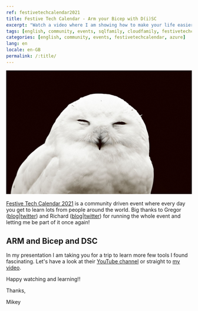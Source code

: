```yaml
---
ref: festivetechcalendar2021
title: Festive Tech Calendar - Arm your Bicep with D(i)SC
excerpt: "Watch a video where I am showing how to make your life easier while building new environments."
tags: [english, community, events, sqlfamily, cloudfamily, festivetechcalendar, azure]
categories: [english, community, events, festivetechcalendar, azure]
lang: en
locale: en-GB
permalink: /:title/
---
```


![An Owl](/assets/images/festivetechcalendar2021-owl.jpg)

[Festive Tech Calendar 2021](https://festivetechcalendar.com/) is a community driven event where every day you get to learn lots from people around the world. Big thanks to Gregor ([blog](https://gregorsuttie.com)\|[twitter](https://twitter.com/gregor_suttie)) and Richard ([blog](https://pixelrobots.co.uk)\|[twitter](https://twitter.com/Pixel_Robots)) for running the whole event and letting me be part of it once again!

## ARM and Bicep and DSC

In my presentation I am taking you for a trip to learn more few tools I found fascinating. Let's have a look at their [YouTube channel](https://www.youtube.com/channel/UCJL9wCcmeMBbah4J0uOWIPg) or straight to [my video](https://www.youtube.com/watch?v=fg9N-LVPzu0).

Happy watching and learning!!


Thanks,

Mikey
